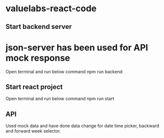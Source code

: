 # valuelabs-react-code

## Start backend server
# json-server has been used for API mock response
Open terminal and run below command
    npm run backend

## Start react project
Open terminal and run below command
    npm run start

## API
Used mock data and have done data change for date time picker, backward and forward week selector. 